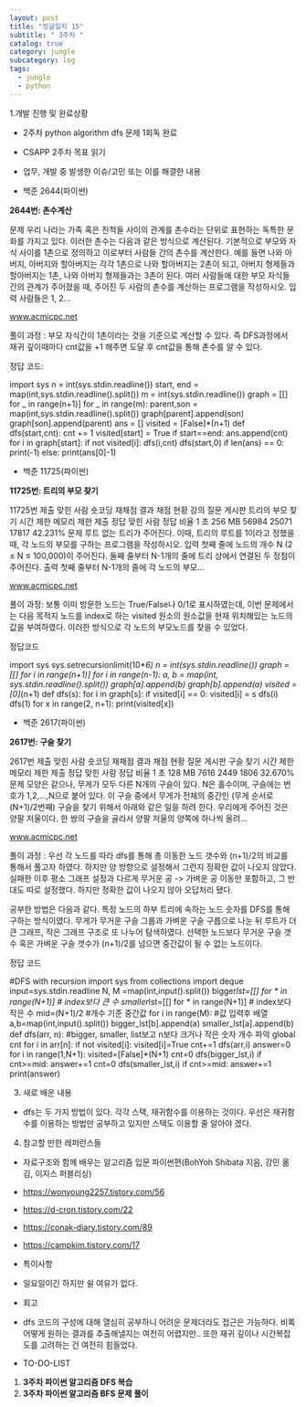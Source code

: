 ```yaml
---
layout: post
title: "정글일지 15"
subtitle: " 3주차 "
catalog: true
category: jungle
subcategory: log
tags:
  - jungle
  - python
---
```


1.개발 진행 및 완료상황

- 2주차 python algorithm dfs 문제 1회독 완료
- CSAPP 2주차 목표 읽기
- 업무, 개발 중 발생한 이슈/고민 또는 이를 해결한 내용

- 백준 2644(파이썬)

**2644번: 촌수계산**

문제 우리 나라는 가족 혹은 친척들 사이의 관계를 촌수라는 단위로 표현하는 독특한 문화를 가지고 있다. 이러한 촌수는 다음과 같은 방식으로 계산된다. 기본적으로 부모와 자식 사이를 1촌으로 정의하고 이로부터 사람들 간의 촌수를 계산한다. 예를 들면 나와 아버지, 아버지와 할아버지는 각각 1촌으로 나와 할아버지는 2촌이 되고, 아버지 형제들과 할아버지는 1촌, 나와 아버지 형제들과는 3촌이 된다. 여러 사람들에 대한 부모 자식들 간의 관계가 주어졌을 때, 주어진 두 사람의 촌수를 계산하는 프로그램을 작성하시오. 입력 사람들은 1, 2...

www.acmicpc.net

풀이 과정 : 부모 자식간이 1촌이라는 것을 기준으로 계산할 수 있다. 즉 DFS과정에서 재귀 깊이때마다 cnt값을 +1 해주면 도달 후 cnt값을 통해 촌수를 알 수 있다.

정답 코드:

import sys n = int(sys.stdin.readline()) start, end = map(int,sys.stdin.readline().split()) m = int(sys.stdin.readline()) graph = [[] for _ in range(n+1)] for _ in range(m): parent,son = map(int,sys.stdin.readline().split()) graph[parent].append(son) graph[son].append(parent) ans = [] visited = [False]\*(n+1) def dfs(start,cnt): cnt += 1 visited[start] = True if start==end: ans.append(cnt) for i in graph[start]: if not visited[i]: dfs(i,cnt) dfs(start,0) if len(ans) == 0: print(-1) else: print(ans[0]-1)

- 백준 11725(파이썬)

**11725번: 트리의 부모 찾기**

11725번 제출 맞힌 사람 숏코딩 재채점 결과 채점 현황 강의 질문 게시판 트리의 부모 찾기 시간 제한 메모리 제한 제출 정답 맞힌 사람 정답 비율 1 초 256 MB 56984 25071 17817 42.231% 문제 루트 없는 트리가 주어진다. 이때, 트리의 루트를 1이라고 정했을 때, 각 노드의 부모를 구하는 프로그램을 작성하시오. 입력 첫째 줄에 노드의 개수 N (2 ≤ N ≤ 100,000)이 주어진다. 둘째 줄부터 N-1개의 줄에 트리 상에서 연결된 두 정점이 주어진다. 출력 첫째 줄부터 N-1개의 줄에 각 노드의 부모...

www.acmicpc.net

풀이 과정: 보통 이미 방문한 노드는 True/False나 0/1로 표시하였는데, 이번 문제에서는 다음 목적지 노드를 index로 하는 visited 원소의 원소값을 현재 위치해있는 노드의 값을 부여하였다. 이러한 방식으로 각 노드의 부모노드를 찾을 수 있었다.

정답코드

import sys sys.setrecursionlimit(10\*_6) n = int(sys.stdin.readline()) graph = [[] for i in range(n+1)] for i in range(n-1): a, b = map(int, sys.stdin.readline().split()) graph[a].append(b) graph[b].append(a) visited = [0]_(n+1) def dfs(s): for i in graph[s]: if visited[i] == 0: visited[i] = s dfs(i) dfs(1) for x in range(2, n+1): print(visited[x])

- 백준 2617(파이썬)

**2617번: 구슬 찾기**

2617번 제출 맞힌 사람 숏코딩 재채점 결과 채점 현황 질문 게시판 구슬 찾기 시간 제한 메모리 제한 제출 정답 맞힌 사람 정답 비율 1 초 128 MB 7616 2449 1806 32.670% 문제 모양은 같으나, 무게가 모두 다른 N개의 구슬이 있다. N은 홀수이며, 구슬에는 번호가 1,2,...,N으로 붙어 있다. 이 구슬 중에서 무게가 전체의 중간인 (무게 순서로 (N+1)/2번째) 구슬을 찾기 위해서 아래와 같은 일을 하려 한다. 우리에게 주어진 것은 양팔 저울이다. 한 쌍의 구슬을 골라서 양팔 저울의 양쪽에 하나씩 올려...

www.acmicpc.net

풀이 과정 : 우선 각 노드를 따라 dfs를 통해 총 이동한 노드 갯수와 (n+1)/2의 비교를 통해서 풀고자 하였다. 하지만 양 방향으로 설정해서 그런지 정확한 값이 나오지 않았다. 실패한 이후 평소 그래프 설정과 다르게 무거운 공 -> 가벼운 공 이동만 포함하고, 그 반대도 따로 설정했다. 하지만 정확한 값이 나오지 않아 오답처리 됐다.

공부한 방법은 다음과 같다. 특정 노드의 하부 트리에 속하는 노드 숫자를 DFS를 통해 구하는 방식이였다. 무게가 무거운 구슬 그룹과 가벼운 구슬 구릅으로 나눈 뒤 루트가 더 큰 그래프, 작은 그래프 구조로 또 나누어 탐색하였다. 선택한 노드보다 무거운 구슬 갯수 혹은 가벼운 구슬 갯수가 (n+1)/2를 넘으면 중간값이 될 수 없는 노드이다.

정답 코드

\#DFS with recursion import sys from collections import deque input=sys.stdin.readline N, M =map(int,input().split()) bigger*lst=[[] for * in range(N+1)] # index보다 큰 수 smaller*lst=[[] for * in range(N+1)] # index보다 작은 수 mid=(N+1)/2 #개수 기준 중간값 for i in range(M): #값 입력후 배열 a,b=map(int,input().split()) bigger_lst[b].append(a) smaller_lst[a].append(b) def dfs(arr, n): #bigger, smaller, list보고 n보다 크거나 작은 숫자 개수 파악 global cnt for i in arr[n]: if not visited[i]: visited[i]=True cnt+=1 dfs(arr,i) answer=0 for i in range(1,N+1): visited=[False]\*(N+1) cnt=0 dfs(bigger_lst,i) if cnt>=mid: answer+=1 cnt=0 dfs(smaller_lst,i) if cnt>=mid: answer+=1 print(answer)

3. 새로 배운 내용

- dfs는 두 가지 방법이 있다. 각각 스택, 재귀함수를 이용하는 것이다. 우선은 재귀함수를 이용하는 방법만 공부하고 있지만 스택도 이용할 줄 알아야 겠다.

4. 참고할 만한 레퍼런스들

- 자료구조와 함께 배우는 알고리즘 입문 파이썬편(BohYoh Shibata 지음, 강민 옮김, 이지스 퍼블리싱)
- https://wonyoung2257.tistory.com/56
- https://d-cron.tistory.com/22
- https://conak-diary.tistory.com/89
- https://campkim.tistory.com/17
- 특이사항

- 일요일이긴 하지만 쉴 여유가 없다.
- 회고

- dfs 코드의 구성에 대해 열심히 공부하니 어려운 문제더라도 접근은 가능하다. 비록 어떻게 원하는 결과를 추출해낼지는 여전히 어렵지만.. 또한 재귀 깊이나 시간복잡도를 고려하는 건 여전히 힘들었다.
- TO-DO-LIST

1. **3주차 파이썬 알고리즘 DFS 복습**
2. **3주차 파이썬 알고리즘 BFS 문제 풀이**
